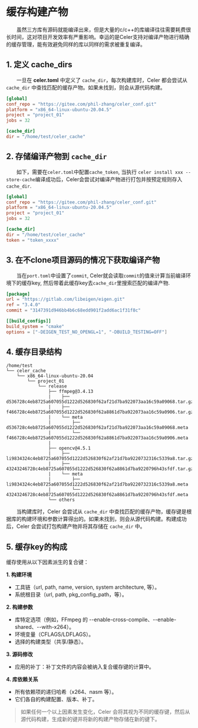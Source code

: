 # 缓存构建产物

&emsp;&emsp;虽然三方库有源码就能编译出来，但是大量的c/c++的库编译往往需要耗费很长时间，这对项目开发效率有严重影响。幸运的是Celer支持对编译产物进行精确的缓存管理，能有效避免同样的库以同样的需求被重复编译。

## 1. 定义 **cache_dirs**

&emsp;&emsp;一旦在 **celer.toml** 中定义了 `cache_dir`，每次构建库时，Celer 都会尝试从 `cache_dir` 中查找匹配的缓存产物。如果未找到，则会从源代码构建。

```toml
[global]
conf_repo = "https://gitee.com/phil-zhang/celer_conf.git"
platform = "x86_64-linux-ubuntu-20.04.5"
project = "project_01"
jobs = 32

[cache_dir]
dir = "/home/test/celer_cache"
```

## 2. 存储编译产物到 `cache_dir`

&emsp;&emsp;如下，需要在`celer.toml`中配置`cache_token`, 当执行 `celer install xxx --store-cache`编译成功后，Celer会尝试对编译产物进行打包并按预定规则存入 `cache_dir`.

```toml
[global]
conf_repo = "https://gitee.com/phil-zhang/celer_conf.git"
platform = "x86_64-linux-ubuntu-20.04.5"
project = "project_01"
jobs = 32

[cache_dir]
dir = "/home/test/celer_cache"
token = "token_xxxx"
```

## 3. 在不clone项目源码的情况下获取编译产物

&emsp;&emsp;当在`port.toml`中设置了`commit`, Celer就会读取`commit`的值来计算当前编译环境下的缓存key, 然后带着此缓存key去`cache_dir`里搜索匹配的编译产物.

```toml
[package]
url = "https://gitlab.com/libeigen/eigen.git"
ref = "3.4.0"
commit = "3147391d946bb4b6c68edd901f2add6ac1f31f8c"

[[build_configs]]
build_system = "cmake"
options = ["-DEIGEN_TEST_NO_OPENGL=1", "-DBUILD_TESTING=OFF"]
```

## 4. 缓存目录结构

```shell
/home/test
└── celer_cache
    └── x86_64-linux-ubuntu-20.04
        └── project_01
            └── release
                ├── ffmpeg@3.4.13
                |    ├── d536728c4eb8725a607055d1222d526830f62af21d7ba922073aa16c59a09068.tar.gz
                |    ├── f466728c4eb8725a607055d1222d526830f62a8861d7ba922073aa16c59a0906.tar.gz
                |    └── meta
                |        ├── d536728c4eb8725a607055d1222d526830f62af21d7ba922073aa16c59a09068.meta
                |        └── f466728c4eb8725a607055d1222d526830f62a8861d7ba922073aa16c59a0906.meta
                |    
                ├── opencv@4.5.1
                |    ├── li9834324c4eb8725a607055d1222d526830f62af21d7ba9220732316c5339a8.tar.gz
                |    ├── 43243246728c4eb8725a607055d1222d526830f62a8861d7ba9220796h43sfdf.tar.gz
                |    └── meta
                |        ├── li9834324c4eb8725a607055d1222d526830f62af21d7ba9220732316c5339a8.meta
                |        └── 43243246728c4eb8725a607055d1222d526830f62a8861d7ba9220796h43sfdf.meta
                └── others
```

&emsp;&emsp;当构建库时，Celer 会尝试从 `cache_dir` 中查找匹配的缓存产物，缓存键是根据库的构建环境和参数计算得出的。如果未找到，则会从源代码构建。构建成功后，Celer 会尝试打包构建产物并将其存储在 `cache_dir` 中。

## 5. 缓存key的构成

缓存使用从以下因素派生的复合键：

**1. 构建环境**

- 工具链（url, path, name, version, system architecture, 等）。
- 系统根目录（url, path, pkg_config_path，等）。

**2. 构建参数**

- 库特定选项（例如，FFmpeg 的 --enable-cross-compile、--enable-shared、--with-x264）。
- 环境变量（CFLAGS/LDFLAGS）。
- 选择的构建类型（共享/静态）。

**3. 源码修改**

- 应用的补丁：补丁文件的内容会被纳入复合缓存键的计算中。

**4. 库依赖关系**

- 所有依赖项的递归哈希（x264、nasm 等）。
- 它们各自的构建配置、版本、补丁。

>如果任何一个以上因素发生变化，Celer 会将其视为不同的缓存键，然后从源代码构建，生成新的键并将新的构建产物存储在新的键下。
